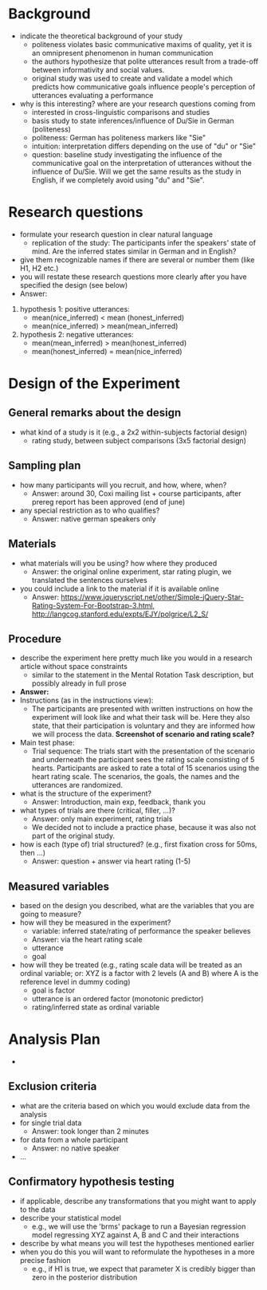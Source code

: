 # Background

- indicate the theoretical background of your study
    - politeness violates basic communicative maxims of quality, yet it is an omnipresent phenomenon in human communication  
    - the authors hypothesize that polite utterances result from a trade-off between informativity and social values.
    - original study was used to create and validate a model which predicts how communicative goals influence people's perception of utterances evaluating a performance
- why is this interesting? where are your research questions coming from
    - interested in cross-linguistic comparisons and studies
    - basis study to state inferences/influence of Du/Sie in German (politeness)
    - politeness: German has politeness markers like "Sie"
    - intuition: interpretation differs depending on the use of "du" or "Sie"
    - question: baseline study investigating the influence of the communicative goal on the interpretation of utterances without the influence of Du/Sie. Will we get the same results as the study in English, if we completely avoid using "du" and "Sie".

# Research questions

- formulate your research question in clear natural language
    - replication of the study: The participants infer the speakers' state of mind. Are the inferred states similar in German and in English?
- give them recognizable names if there are several or number them (like H1, H2 etc.)
- you will restate these research questions more clearly after you have specified the design (see below)
- Answer:
1. hypothesis 1: positive utterances:
    - mean(nice_inferred) < mean (honest_inferred)
    - mean(nice_inferred) > mean(mean_inferred)
2. hypothesis 2: negative utterances:
    - mean(mean_inferred) > mean(honest_inferred)
    - mean(honest_inferred) = mean(nice_inferred)

# Design of the Experiment

## General remarks about the design

- what kind of a study is it (e.g., a 2x2 within-subjects factorial design)
    - rating study, between subject comparisons (3x5 factorial design)

## Sampling plan

- how many participants will you recruit, and how, where, when?
    - Answer: around 30, Coxi mailing list + course participants, after prereg report has been approved (end of june)
- any special restriction as to who qualifies?
    - Answer: native german speakers only

## Materials

- what materials will you be using? how where they produced
    - Answer: the original online experiment, star rating plugin, we translated the sentences ourselves
- you could include a link to the material if it is available online
    - Answer: https://www.jqueryscript.net/other/Simple-jQuery-Star-Rating-System-For-Bootstrap-3.html, http://langcog.stanford.edu/expts/EJY/polgrice/L2_S/

## Procedure

- describe the experiment here pretty much like you would in a research article without space constraints
    - similar to the statement in the Mental Rotation Task description, but possibly already in full prose
- **Answer:**
- Instructions (as in the instructions view):
    - The participants are presented with written instructions on how the experiment will look like and what their task will be. Here they also state, that their participation is voluntary and they are informed how we will process the data. **Screenshot of scenario and rating scale?**
- Main test phase:
    - Trial sequence: The trials start with the presentation of the scenario and underneath the participant sees the rating scale consisting of 5 hearts. Participants are asked to rate a total of 15 scenarios using the heart rating scale. The scenarios, the goals, the names and the utterances are randomized.
- what is the structure of the experiment?
    - Answer: Introduction, main exp, feedback, thank you
- what types of trials are there (critical, filler, ...)?
    - Answer: only main experiment, rating trials
    - We decided not to include a practice phase, because it was also not part of the original study.
- how is each (type of) trial structured? (e.g., first fixation cross for 50ms, then ...)
    - Answer: question + answer via heart rating (1-5)

## Measured variables

- based on the design you described, what are the variables that you are going to measure?
- how will they be measured in the experiment?
    - variable: inferred state/rating of performance the speaker believes
    - Answer: via the heart rating scale
    - utterance
    - goal
- how will they be treated (e.g., rating scale data will be treated as an ordinal variable; or: XYZ is a factor with 2 levels (A and B) where A is the reference level in dummy coding)
    - goal is factor
    - utterance is an ordered factor (monotonic predictor)
    - rating/inferred state as ordinal variable


# Analysis Plan
-

## Exclusion criteria

- what are the criteria based on which you would exclude data from the analysis
- for single trial data
    - Answer: took longer than 2 minutes
- for data from a whole participant
    - Answer: no native speaker
- ...

## Confirmatory hypothesis testing

- if applicable, describe any transformations that you might want to apply to the data
- describe your statistical model
  - e.g., we will use the 'brms' package to run a Bayesian regression model regressing XYZ against A, B and C and their interactions
- describe by what means you will test the hypotheses mentioned earlier
- when you do this you will want to reformulate the hypotheses in a more precise fashion
  - e.g., if H1 is true, we expect that parameter X is credibly bigger than zero in the posterior distribution
